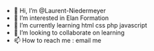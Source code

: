 - 👋 Hi, I’m @Laurent-Niedermeyer
- 👀 I’m interested in Elan Formation
- 🌱 I’m currently learning html css php javascript
- 💞️ I’m looking to collaborate on learning
- 📫 How to reach me : email me
